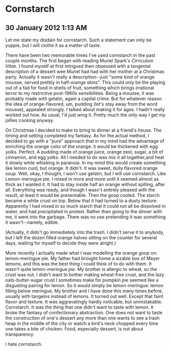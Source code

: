# Cornstarch
## 30 January 2012 1:13 AM

Let me state my disdain for cornstarch. Such a statement can only be yuppie, but I will clothe it as a matter of taste.



There have been two memorable times I've used cornstarch in the past couple months. The first began with reading Muriel Spark's _Cirriculum Vitae_. I found myself at first intrigued then obsessed with a tangental description of a dessert wee Muriel had had with her mother at a Christmas party. Actually it wasn't really a description--just "some kind of orange mousse, served prettily in half-orange skins". This could only be the playing out of a fad for food in shells of fruit, something which brings irrational terror to my restrictive post-1960s sensibilities. Being a mousse, it was probably made with gelatin, again a capital crime. But for whatever reason the idea of orange-flavored, um, pudding (let's stay away from the word mousse), appealed strongly. I talked about making it for ages. I hadn't really worked out how. As usual, I'd just wing it. Pretty much the only way I get my jollies cooking anyway.

On Christmas I decided to make to bring to dinner at a friend's house. The timing and setting completed my fantasy. As for the actual method, I decided to go with a "pure" approach that in my mind had the advantage of enriching the orange color of the orange: it would be thickened with egg yolks. Perfect. A pudding made of orange juice, orange zest, sugar, a bit of cinnamon, and egg yolks. All I needed to do was mix it all together,and heat it slowly while whisking in paranoia. In my mind this would create something like lemon curd, but orange. It didn't. It was sweet, dully flavored orange soup. Well, okay, I thought, I won't use gelatin, but I will use cornstarch. Like Lemon-meringue pie. I mixed in more and more until it seemed almost as thick as I wanted it. It had to stay inside half an orange without spilling, after all. Everything was ready, and though I wasn't entirely pleased with the result, at least it would be presentable. Then the goop cooled. The starch became a white crust on top. Below that it had turned to a dusty texture. Apparently I had mixed in so much starch that it could not all be dissolved in water, and had precipitated in protest. Rather than going to the dinner with me, it went into the garbage. There was no use pretending it was something it wasn't--namely, edible.

(Actually, it didn't go immediately into the trash. I didn't serve it to anybody, but I left the dozen filled orange halves sitting on the counter for several days, waiting for myself to decide they were alright.)

More recently I actually made what I was modelling the orange goop on: lemon-meringue pie. My father had brought home a sizable box of Meyer lemons, and this was the best thing I could think of to do with them. It wasn't quite lemon-meringue _pie_. My brother is allergic to wheat, so the crust was out. I didn't want to bother making wheat-free crust, and the lazy oats-butter-sugar crust I sometimes make for pumpkin pie seemed like a disgusting pairing for lemon. So it would simply be lemon-meringue: lemon filling below meringue. My brother and I have done this many times before, usually with tangelos instead of lemons. It turned out well. Except that faint flavor and texture. It was aggravatingly hardly noticable, but unmistakable. Cornstarch. It was the thing that one didn't want to taste with lemon. It broke the fantasy of confectionary abstraction. One does not want to taste the construction of one's dessert any more than one wants to see a trash heap in the middle of the city or watch a bird's neck chopped every time one takes a bite of chicken. Food, especially dessert, is not about transparency.

I hate cornstarch.